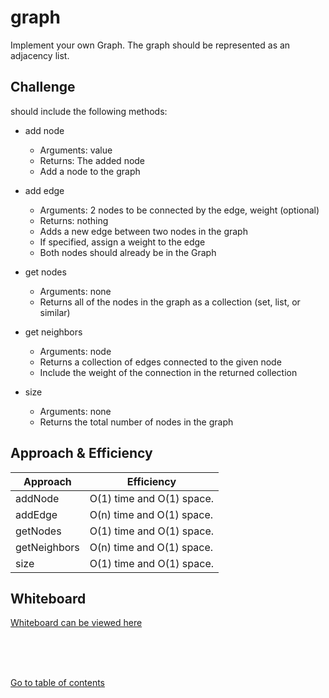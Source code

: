 # graph
Implement your own Graph. The graph should be represented as an adjacency list.

## Challenge
should include the following methods:

* add node
  * Arguments: value
  * Returns: The added node
  * Add a node to the graph

* add edge
  * Arguments: 2 nodes to be connected by the edge, weight (optional)
  * Returns: nothing
  * Adds a new edge between two nodes in the graph
  * If specified, assign a weight to the edge
  * Both nodes should already be in the Graph

* get nodes
  * Arguments: none
  * Returns all of the nodes in the graph as a collection (set, list, or similar)

* get neighbors
  * Arguments: node
  * Returns a collection of edges connected to the given node
  * Include the weight of the connection in the returned collection

* size
  * Arguments: none
  * Returns the total number of nodes in the graph


## Approach & Efficiency
| Approach | Efficiency |
| - | - |
| addNode | O(1) time and O(1) space. |
| addEdge | O(n) time and O(1) space. |
| getNodes | O(1) time and O(1) space. |
| getNeighbors | O(n) time and O(1) space. |
| size | O(1) time and O(1) space. |

## Whiteboard

[Whiteboard can be viewed here]()

<br/><br/><br/>

[Go to table of contents](https://suhaib-ersan.github.io/401-data-structures-and-algorithms)
